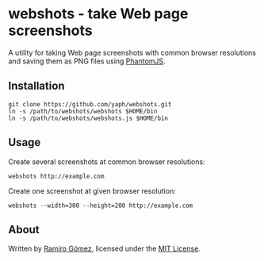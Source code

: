 # webshots - take Web page screenshots

A utility for taking Web page screenshots with common browser resolutions and
saving them as PNG files using [PhantomJS](http://phantomjs.org).

## Installation

    git clone https://github.com/yaph/webshots.git
    ln -s /path/to/webshots/webshots $HOME/bin
    ln -s /path/to/webshots/webshots.js $HOME/bin

## Usage

Create several screenshots at common browser resolutions:

    webshots http://example.com

Create one screenshot at given browser resolution:

    webshots --width=300 --height=200 http://example.com

## About

Written by [Ramiro Gómez](http://ramiro.org/), licensed under the 
[MIT License](http://rg.mit-license.org/).

